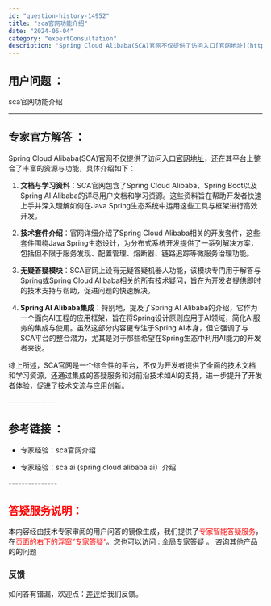 ```yaml
---
id: "question-history-14952"
title: "sca官网功能介绍"
date: "2024-06-04"
category: "expertConsultation"
description: "Spring Cloud Alibaba(SCA)官网不仅提供了访问入口[官网地址](https://sca.aliyun.com)，还在其平台上整合了丰富的资源与功能，具体介绍如下：1. **文档与学习资料**：SCA官网包含了Spring Cloud Alibaba、Spring Boot以及S"
---
```


## 用户问题 ： 
 sca官网功能介绍  

---------------
## 专家官方解答 ：

Spring Cloud Alibaba(SCA)官网不仅提供了访问入口[官网地址](https://sca.aliyun.com)，还在其平台上整合了丰富的资源与功能，具体介绍如下：

1. **文档与学习资料**：SCA官网包含了Spring Cloud Alibaba、Spring Boot以及Spring AI Alibaba的详尽用户文档和学习资源。这些资料旨在帮助开发者快速上手并深入理解如何在Java Spring生态系统中运用这些工具与框架进行高效开发。

2. **技术套件介绍**：官网详细介绍了Spring Cloud Alibaba相关的开发套件，这些套件围绕Java Spring生态设计，为分布式系统开发提供了一系列解决方案，包括但不限于服务发现、配置管理、熔断器、链路追踪等微服务治理功能。

3. **无疑答疑模块**：SCA官网上设有无疑答疑机器人功能，该模块专门用于解答与Spring或Spring Cloud Alibaba相关的所有技术疑问，旨在为开发者提供即时的技术支持与帮助，促进问题的快速解决。

4. **Spring AI Alibaba集成**：特别地，提及了Spring AI Alibaba的介绍，它作为一个面向AI工程的应用框架，旨在将Spring设计原则应用于AI领域，简化AI服务的集成与使用。虽然这部分内容更专注于Spring AI本身，但它强调了与SCA平台的整合潜力，尤其是对于那些希望在Spring生态中利用AI能力的开发者来说。

综上所述，SCA官网是一个综合性的平台，不仅为开发者提供了全面的技术文档和学习资源，还通过集成的答疑服务和对前沿技术如AI的支持，进一步提升了开发者体验，促进了技术交流与应用创新。


<font color="#949494">---------------</font> 


## 参考链接 ：

* 专家经验：sca官网介绍 
 
 * 专家经验：sca ai (spring cloud alibaba ai）介绍 


 <font color="#949494">---------------</font> 
 


## <font color="#FF0000">答疑服务说明：</font> 

本内容经由技术专家审阅的用户问答的镜像生成，我们提供了<font color="#FF0000">专家智能答疑服务</font>，在<font color="#FF0000">页面的右下的浮窗”专家答疑“</font>。您也可以访问 : [全局专家答疑](https://answer.opensource.alibaba.com/docs/intro) 。 咨询其他产品的的问题

### 反馈
如问答有错漏，欢迎点：[差评](https://ai.nacos.io/user/feedbackByEnhancerGradePOJOID?enhancerGradePOJOId=14956)给我们反馈。
